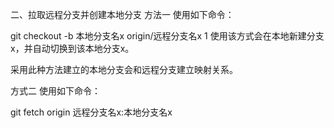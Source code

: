 二、拉取远程分支并创建本地分支
方法一
使用如下命令：

git checkout -b 本地分支名x origin/远程分支名x
1
使用该方式会在本地新建分支x，并自动切换到该本地分支x。

采用此种方法建立的本地分支会和远程分支建立映射关系。

方式二
使用如下命令：

git fetch origin 远程分支名x:本地分支名x